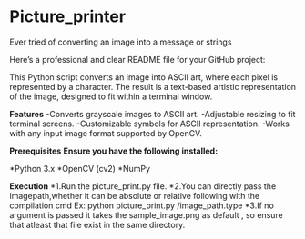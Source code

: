 # Picture_printer
Ever tried of converting an image into a message or strings

Here’s a professional and clear README file for your GitHub project:

This Python script converts an image into ASCII art, where each pixel is represented by a character. The result is a text-based artistic representation of the image, designed to fit within a terminal window.

**Features**
-Converts grayscale images to ASCII art.
-Adjustable resizing to fit terminal screens.
-Customizable symbols for ASCII representation.
-Works with any input image format supported by OpenCV.

**Prerequisites**
**Ensure you have the following installed:**

*Python 3.x
*OpenCV (cv2)
*NumPy

**Execution**
*1.Run the picture_print.py file.
*2.You can directly pass the imagepath,whether it can be absolute or relative following with the compilation cmd
Ex: python picture_print.py /image_path.type
*3.If no argument is passed it takes the sample_image.png as default , so ensure that atleast that file exist in the same directory.
